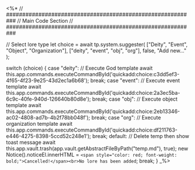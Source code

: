 <%*
// ###########################################################
//                        Main Code Section
// ###########################################################

// Select lore type
let choice = await tp.system.suggester(
  ["Deity", "Event", "Object", "Organization"],
  ["deity", "event", "obj", "org"],
  false,
  "Add new..."
);

switch (choice) {
  case "deity":
    // Execute God template
    await this.app.commands.executeCommandById('quickadd:choice:c3dd5ef3-4f65-4f23-9e25-43d2ec1a6b68');
    break;
  case "event":
    // Execute event template
    await this.app.commands.executeCommandById('quickadd:choice:2a3ec5ba-6c9c-40fe-940d-126640b80d8e');
    break;
  case "obj":
    // Execute object template
    await this.app.commands.executeCommandById('quickadd:choice:2eb13346-ac02-4808-ad7b-4b2f78bb048f');
    break;
  case "org":
    // Execute organization template
    await this.app.commands.executeCommandById('quickadd:choice:df211763-e446-4275-8398-5ccd52c248e1');
    break;
  default:
    // Delete temp then show toast message
    await this.app.vault.trash(app.vault.getAbstractFileByPath("temp.md"), true);
    new Notice().noticeEl.innerHTML = `<span style="color: red; font-weight: bold;">Cancelled!</span><br>No lore has been added`;
    break;
}
_%>
